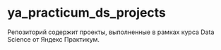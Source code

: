 # ya_practicum_ds_projects
Репозиторий содержит проекты, выполненные в рамках курса Data Science  от Яндекс Практикум.

